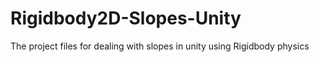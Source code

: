 # Rigidbody2D-Slopes-Unity
The project files for dealing with slopes in unity using Rigidbody physics
